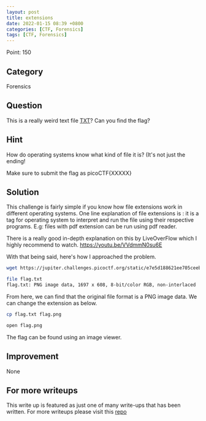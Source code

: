 ```yaml
---
layout: post
title: extensions
date: 2022-01-15 08:39 +0800
categories: [CTF, Forensics]
tags: [CTF, Forensics]
---
```


Point: 150

## Category

Forensics

## Question

This is a really weird text file [TXT](https://jupiter.challenges.picoctf.org/static/e7e5d188621ee705ceeb0452525412ef/flag.txt)? Can you find the flag?

## Hint

How do operating systems know what kind of file it is? (It's not just the ending!

Make sure to submit the flag as picoCTF{XXXXX}

## Solution

This challenge is fairly simple if you know how file extensions work in different operating systems. One line explanation of file extensions is : it is a tag for operating system to interpret and run the file using their respective programs. E.g: files with pdf extension can be run using pdf reader.

There is a really good in-depth explanation on this by LiveOverFlow which I highly recommend to watch.
https://youtu.be/VVdmmN0su6E

With that being said, here's how I approached the problem.

```bash
wget https://jupiter.challenges.picoctf.org/static/e7e5d188621ee705ceeb0452525412ef/flag.txt

file flag.txt
flag.txt: PNG image data, 1697 x 608, 8-bit/color RGB, non-interlaced
```

From here, we can find that the original file format is a PNG image data. We can change the extension as below.

```bash
cp flag.txt flag.png

open flag.png
```

The flag can be found using an image viewer.

## Improvement

None

## For more writeups

This write up is featured as just one of many write-ups that has been written. For more writeups please visit this [repo](https://github.com/brootware/CTF-Writeups)
